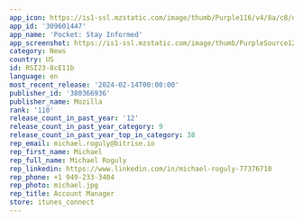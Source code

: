 ```yaml
---
app_icon: https://is1-ssl.mzstatic.com/image/thumb/Purple116/v4/8a/c8/de/8ac8deb8-efc3-baf5-893f-d8777423b85f/AppIcon-0-0-1x_U007emarketing-0-7-0-85-220.png/1024x1024bb.png
app_id: '309601447'
app_name: 'Pocket: Stay Informed'
app_screenshot: https://is1-ssl.mzstatic.com/image/thumb/PurpleSource126/v4/fc/ea/8c/fcea8c86-0f8c-4ae9-0bc4-ffb8c07a9267/03091a0c-5ae3-4d71-b302-2870e962068c_0_APP_IPHONE_65_0.jpg/1284x2778bb.png
category: News
country: US
id: RSI23-8cE11b
language: en
most_recent_release: '2024-02-14T00:00:00'
publisher_id: '380366936'
publisher_name: Mozilla
rank: '110'
release_count_in_past_year: '12'
release_count_in_past_year_category: 9
release_count_in_past_year_top_in_category: 38
rep_email: michael.roguly@bitrise.io
rep_first_name: Michael
rep_full_name: Michael Roguly
rep_linkedin: https://www.linkedin.com/in/michael-roguly-77376710
rep_phone: +1 949-233-3404
rep_photo: michael.jpg
rep_title: Account Manager
store: itunes_connect
---
```

